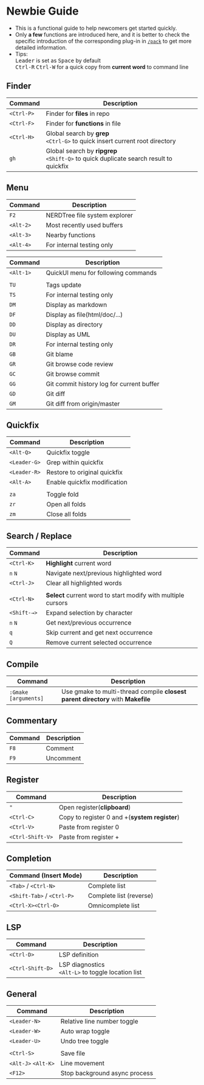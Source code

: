 # Newbie Guide

 - This is a functional guide to help newcomers get started quickly.  
 - Only **a few** functions are introduced here, and it is better to check the specific introduction of the corresponding plug-in in [`/pack`](https://github.com/shawnvim/vim-universal/tree/master/pack) to get more detailed information.  
 - Tips:  
 <kbd>Leader</kbd> is set as <kbd>Space</kbd> by default  
 <kbd>Ctrl-R</kbd> <kbd>Ctrl-W</kbd> for a quick copy from **current word** to command line



## Finder

| Command                    | Description
| -------                    | -----------
| `<Ctrl-P>`                 | Finder for **files** in repo
| `<Ctrl-F>`                 | Finder for **functions** in file
| `<Ctrl-H>`                 | Global search by **grep**<br>`<Ctrl-G>` to quick insert current root directory
| `gh`                       | Global search by **ripgrep**<br>`<Shift-Q>` to quick duplicate search result to quickfix

## Menu

| Command                    | Description
| -------                    | -----------
| `F2`                       | NERDTree file system explorer
| `<Alt-2>`                  | Most recently used buffers
| `<Alt-3>`                  | Nearby functions
| `<Alt-4>`                  | For internal testing only

| Command                    | Description
| -------                    | -----------
| `<Alt-1>`                  | QuickUI menu for following commands
| |
| `TU`                       | Tags update
| `TS`                       | For internal testing only
| `DM`                       | Display as markdown
| `DF`                       | Display as file(html/doc/...)
| `DD`                       | Display as directory
| `DU`                       | Display as UML
| `DR`                       | For internal testing only
| `GB`                       | Git blame
| `GR`                       | Git browse code review
| `GC`                       | Git browse commit
| `GG`                       | Git commit history log for current buffer
| `GD`                       | Git diff
| `GM`                       | Git diff from origin/master

## Quickfix

| Command                    | Description
| -------                    | -----------
| `<Alt-Q>`                  | Quickfix toggle
| `<Leader-G>`               | Grep within quickfix
| `<Leader-R>`               | Restore to original quickfix
| `<Alt-A>`                  | Enable quickfix modification
|  |
| `za`                       | Toggle fold
| `zr`                       | Open all folds
| `zm`                       | Close all folds

## Search / Replace

| Command                    | Description
| -------                    | -----------
| `<Ctrl-K>`                 | **Highlight** current word
| `n` `N`                    | Navigate next/previous highlighted word
| `<Ctrl-J>`                 | Clear all highlighted words
| |
| `<Ctrl-N>`                 | **Select** current word to start modify with multiple cursors
| `<Shift-→>`                | Expand selection by character
| `n` `N`                    | Get next/previous occurrence
| `q`                        | Skip current and get next occurrence
| `Q`                        | Remove current selected occurrence
 
## Compile

| Command                    | Description
| -------                    | -----------
| `:Gmake [arguments]`       | Use gmake to multi-thread compile **closest parent directory** with **Makefile**

## Commentary

| Command                    | Description
| -------                    | -----------
| `F8`                       | Comment
| `F9`                       | Uncomment

## Register

| Command                    | Description
| -------                    | -----------
| `"`                        | Open register(**clipboard**)
| `<Ctrl-C>`                 | Copy to register 0 and +(**system register**)
| `<Ctrl-V>`                 | Paste from register 0
| `<Ctrl-Shift-V>`           | Paste from register +

## Completion

| Command (Insert Mode)      | Description
| -------                    | -----------
| `<Tab>` / `<Ctrl-N>`       | Complete list
| `<Shift-Tab>` / `<Ctrl-P>` | Complete list (reverse)
| `<Ctrl-X><Ctrl-O>`         | Omnicomplete list

## LSP

| Command                    | Description
| -------                    | -----------
| `<Ctrl-D>`                 | LSP definition
| `<Ctrl-Shift-D>`           | LSP diagnostics<br>`<Alt-L>` to toggle location list

## General

| Command                    | Description
| -------                    | -----------
| `<Leader-N>`               | Relative line number toggle
| `<Leader-W>`               | Auto wrap toggle
| `<Leader-U>`               | Undo tree toggle
| |
| `<Ctrl-S>`                 | Save file
| `<Alt-J>` `<Alt-K>`        | Line movement
| `<F12>`                    | Stop background async process


  
  
